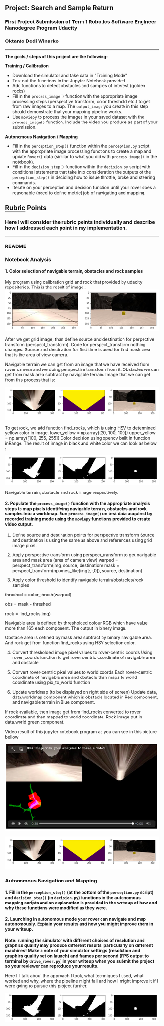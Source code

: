 ## Project: Search and Sample Return
### First Project Submission of Term 1 Robotics Software Engineer Nanodegree Program Udacity 
### Oktanto Dedi Winarko

---


**The goals / steps of this project are the following:**  

**Training / Calibration**  

* Download the simulator and take data in "Training Mode"
* Test out the functions in the Jupyter Notebook provided
* Add functions to detect obstacles and samples of interest (golden rocks)
* Fill in the `process_image()` function with the appropriate image processing steps (perspective transform, color threshold etc.) to get from raw images to a map.  The `output_image` you create in this step should demonstrate that your mapping pipeline works.
* Use `moviepy` to process the images in your saved dataset with the `process_image()` function.  Include the video you produce as part of your submission.

**Autonomous Navigation / Mapping**

* Fill in the `perception_step()` function within the `perception.py` script with the appropriate image processing functions to create a map and update `Rover()` data (similar to what you did with `process_image()` in the notebook). 
* Fill in the `decision_step()` function within the `decision.py` script with conditional statements that take into consideration the outputs of the `perception_step()` in deciding how to issue throttle, brake and steering commands. 
* Iterate on your perception and decision function until your rover does a reasonable (need to define metric) job of navigating and mapping.  

[//]: # (Image References)

[image1]: ./output/Image1.png
[image2]: ./output/Image2.png
[image3]: ./output/Image3.png
[image4]: ./output/Image4.png
[image5]: ./output/Image2.png
[image6]: ./output/Image2.png
[image7]: ./output/Image2.png

## [Rubric](https://review.udacity.com/#!/rubrics/916/view) Points
### Here I will consider the rubric points individually and describe how I addressed each point in my implementation.  

---
### README

### Notebook Analysis
#### 1. Color selection of navigable terrain, obstacles and rock samples
My program using calibration grid and rock that provided by udacity repositories. This is the result of image :
![example of grid image, and example of a rock image][image1]

After we get grid image, than define source and destination for perpective transform (perspect_transform). Code for perspect_transform nothing changes. Source and destination for first time is used for find mask area that is the area of view camera.

Navigable terrain we can get from an image that we have received from rover camera and we doing perspective transform from it. Obstacles we can get from mask area subtract by navigable terrain. Image that we can get from this process that is:

![image terrain, image mask, and image rock][image2]

To get rock, we add function find_rocks, which is using HSV to determined yellow color in image.
	lower_yellow = np.array([20, 100, 100])
    	upper_yellow = np.array([100, 255, 255])
Color decision using opencv built in function inRange. The result of image in black and white color we can look as below :

![bw image terrain, image mask, and image rock][image3]

Navigable terrain, obstacle and rock image respectively.

#### 2. Populate the `process_image()` function with the appropriate analysis steps to map pixels identifying navigable terrain, obstacles and rock samples into a worldmap.  Run `process_image()` on test data acquired by recorded training mode using the `moviepy` functions provided to create video output. 

1) Define source and destination points for perspective transform
Source and destination is using the same as above and references using grid image pixel.

2) Apply perspective transform
using perspect_transform to get navigable area and mask area (area of camera view)
warped = perspect_transform(img, source, destination)
mask = perspect_transform(np.ones_like(img[:,:,0]), source, destination)

3) Apply color threshold to identify navigable terrain/obstacles/rock samples

threshed = color_thresh(warped)

obs = mask - threshed

rock = find_rocks(img)

Navigable area is defined by thresholded colour RGB which have value more than 165 each component. The output in binery image.

Obstacle area is defined by mask area subtract by binary navigable area. And rock get from function find_rocks using HSV selection color.

4) Convert thresholded image pixel values to rover-centric coords
Using rover_coords function to get rover centric coordinate of navigable area and obstacle

5) Convert rover-centric pixel values to world coords
Each rover-centric coordinate of navigable area and obstacle than maps to world coordinate using pix_to_world function

6) Update worldmap (to be displayed on right side of screen)
Update data, data.worldmap component which is obstacle located in Red component, and navigable terrain in Blue component.

If rock available, then image get from find_rocks converted to rover coordinate and then mapped to world coordinate. Rock image put in data.world green component.

Video result of this jupyter notebook program as you can see in this picture bellow :

![video result][image4]

![alt text][image2]
### Autonomous Navigation and Mapping

#### 1. Fill in the `perception_step()` (at the bottom of the `perception.py` script) and `decision_step()` (in `decision.py`) functions in the autonomous mapping scripts and an explanation is provided in the writeup of how and why these functions were modified as they were.


#### 2. Launching in autonomous mode your rover can navigate and map autonomously.  Explain your results and how you might improve them in your writeup.  

**Note: running the simulator with different choices of resolution and graphics quality may produce different results, particularly on different machines!  Make a note of your simulator settings (resolution and graphics quality set on launch) and frames per second (FPS output to terminal by `drive_rover.py`) in your writeup when you submit the project so your reviewer can reproduce your results.**

Here I'll talk about the approach I took, what techniques I used, what worked and why, where the pipeline might fail and how I might improve it if I were going to pursue this project further.  



![alt text][image3]


